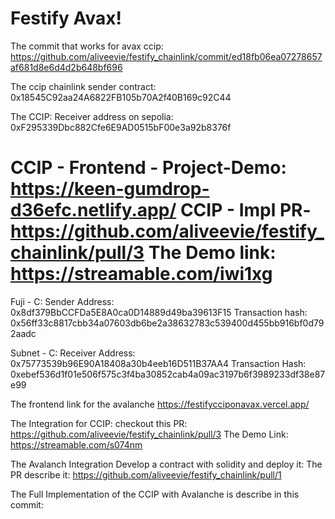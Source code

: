 # Festify Avax!
The commit that works for avax ccip:
https://github.com/aliveevie/festify_chainlink/commit/ed18fb06ea07278657af681d8e6d4d2b648bf696

The ccip chainlink sender contract: 0x18545C92aa24A6822FB105b70A2f40B169c92C44

The CCIP: Receiver address on sepolia: 0xF295339Dbc882Cfe6E9AD0515bF00e3a92b8376f


CCIP - Frontend - Project-Demo: https://keen-gumdrop-d36efc.netlify.app/
CCIP - Impl PR- https://github.com/aliveevie/festify_chainlink/pull/3
The Demo link: https://streamable.com/iwi1xg
=======
Fuji - C: Sender Address: 0x8df379BbCCFDa5E8A0ca0D14889d49ba39613F15
Transaction hash: 0x56ff33c8817cbb34a07603db6be2a38632783c539400d455bb916bf0d792aadc

Subnet - C: Receiver Address: 0x75773539b96E90A18408a30b4eeb16D511B37AA4
Transaction Hash: 0xebef536d1f01e506f575c3f4ba30852cab4a09ac3197b6f3989233df38e87e99

The frontend link for the avalanche https://festifycciponavax.vercel.app/

The Integration for CCIP: checkout this PR: https://github.com/aliveevie/festify_chainlink/pull/3
The Demo Link: https://streamable.com/s074nm

The Avalanch Integration Develop a contract with solidity and deploy it: The PR describe it: https://github.com/aliveevie/festify_chainlink/pull/1

The Full Implementation of the CCIP with Avalanche is describe in this commit: